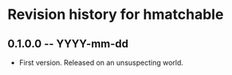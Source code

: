 # Revision history for hmatchable

## 0.1.0.0 -- YYYY-mm-dd

* First version. Released on an unsuspecting world.
